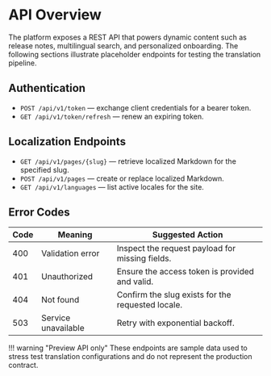 # API Overview

The platform exposes a REST API that powers dynamic content such as release notes, multilingual search, and personalized onboarding. The following sections illustrate placeholder endpoints for testing the translation pipeline.

## Authentication

- `POST /api/v1/token` — exchange client credentials for a bearer token.
- `GET /api/v1/token/refresh` — renew an expiring token.

## Localization Endpoints

- `GET /api/v1/pages/{slug}` — retrieve localized Markdown for the specified slug.
- `POST /api/v1/pages` — create or replace localized Markdown.
- `GET /api/v1/languages` — list active locales for the site.

## Error Codes

| Code | Meaning | Suggested Action |
| ---- | ------- | ---------------- |
| 400 | Validation error | Inspect the request payload for missing fields. |
| 401 | Unauthorized | Ensure the access token is provided and valid. |
| 404 | Not found | Confirm the slug exists for the requested locale. |
| 503 | Service unavailable | Retry with exponential backoff. |

!!! warning "Preview API only"
    These endpoints are sample data used to stress test translation configurations and do not represent the production contract.
